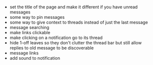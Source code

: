 - set the title of the page and make it different if you have unread messages
- some way to pin messages
- some way to give context to threads instead of just the last message
- message searching
- make links clickable
- make clicking on a notification go to its thread
- hide 1-off leaves so they don't clutter the thread bar but still allow replies to old message to be discoverable
- message links
- add sound to notification
